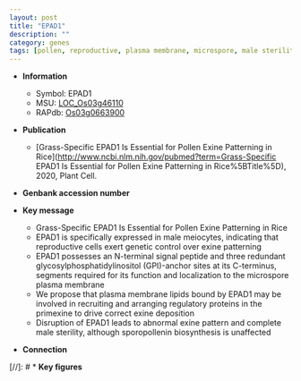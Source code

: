 ```yaml
---
layout: post
title: "EPAD1"
description: ""
category: genes
tags: [pollen, reproductive, plasma membrane, microspore, male sterility]
---
```


* **Information**  
    + Symbol: EPAD1  
    + MSU: [LOC_Os03g46110](http://rice.uga.edu/cgi-bin/ORF_infopage.cgi?orf=LOC_Os03g46110)  
    + RAPdb: [Os03g0663900](http://rapdb.dna.affrc.go.jp/viewer/gbrowse_details/irgsp1?name=Os03g0663900)  

* **Publication**  
    + [Grass-Specific EPAD1 Is Essential for Pollen Exine Patterning in Rice](http://www.ncbi.nlm.nih.gov/pubmed?term=Grass-Specific EPAD1 Is Essential for Pollen Exine Patterning in Rice%5BTitle%5D), 2020, Plant Cell.

* **Genbank accession number**  

* **Key message**  
    + Grass-Specific EPAD1 Is Essential for Pollen Exine Patterning in Rice
    + EPAD1 is specifically expressed in male meiocytes, indicating that reproductive cells exert genetic control over exine patterning
    + EPAD1 possesses an N-terminal signal peptide and three redundant glycosylphosphatidylinositol (GPI)-anchor sites at its C-terminus, segments required for its function and localization to the microspore plasma membrane
    + We propose that plasma membrane lipids bound by EPAD1 may be involved in recruiting and arranging regulatory proteins in the primexine to drive correct exine deposition
    + Disruption of EPAD1 leads to abnormal exine pattern and complete male sterility, although sporopollenin biosynthesis is unaffected

* **Connection**  

[//]: # * **Key figures**  


